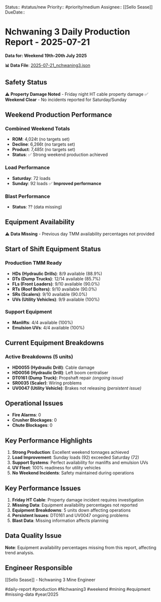 Status:: #status/new
Priority:: #priority/medium
Assignee:: [[Sello Sease]]
DueDate::

# Nchwaning 3 Daily Production Report - 2025-07-21
**Data for: Weekend 19th-20th July 2025**

**📊 Data File**: [2025-07-21_nchwaning3.json](data/2025-07-21_nchwaning3.json)

## Safety Status
⚠️ **Property Damage Noted** - Friday night HT cable property damage
✅ **Weekend Clear** - No incidents reported for Saturday/Sunday

## Weekend Production Performance

### Combined Weekend Totals
- **ROM**: 4,024t (no targets set)
- **Decline**: 6,266t (no targets set)
- **Product**: 7,485t (no targets set)
- **Status**: ✅ Strong weekend production achieved

### Load Performance
- **Saturday**: 72 loads
- **Sunday**: 92 loads ✅ **Improved performance**

### Blast Performance
- **Status**: ?? (data missing)

## Equipment Availability
⚠️ **Data Missing** - Previous day TMM availability percentages not provided

## Start of Shift Equipment Status

### Production TMM Ready
- **HDs (Hydraulic Drills)**: 8/9 available (88.9%)
- **DTs (Dump Trucks)**: 12/14 available (85.7%)
- **FLs (Front Loaders)**: 9/10 available (90.0%)
- **RTs (Roof Bolters)**: 9/10 available (90.0%)
- **SRs (Scalers)**: 9/10 available (90.0%)
- **UVs (Utility Vehicles)**: 9/9 available (100%)

### Support Equipment
- **Manlifts**: 4/4 available (100%)
- **Emulsion UVs**: 4/4 available (100%)

## Current Equipment Breakdowns

### Active Breakdowns (5 units)
- **HD0055 (Hydraulic Drill)**: Cable damage
- **HD0056 (Hydraulic Drill)**: Left boom centraliser
- **DT0161 (Dump Truck)**: Propshaft repair _(ongoing issue)_
- **SR0035 (Scaler)**: Wiring problems
- **UV0047 (Utility Vehicle)**: Brakes not releasing _(persistent issue)_

## Operational Issues
- **Fire Alarms**: 0
- **Crusher Blockages**: 0
- **Chute Blockages**: 0

## Key Performance Highlights
1. **Strong Production**: Excellent weekend tonnages achieved
2. **Load Improvement**: Sunday loads (92) exceeded Saturday (72)
3. **Support Systems**: Perfect availability for manlifts and emulsion UVs
4. **UV Fleet**: 100% readiness for utility vehicles
5. **No Weekend Incidents**: Safety maintained during operations

## Key Performance Issues
1. **Friday HT Cable**: Property damage incident requires investigation
2. **Missing Data**: Equipment availability percentages not reported
3. **Equipment Breakdowns**: 5 units down affecting operations
4. **Persistent Issues**: DT0161 and UV0047 ongoing problems
5. **Blast Data**: Missing information affects planning

## Data Quality Issue
**Note**: Equipment availability percentages missing from this report, affecting trend analysis.

## Engineer Responsible
[[Sello Sease]] - Nchwaning 3 Mine Engineer

#daily-report #production #Nchwaning3 #weekend #mining #equipment #missing-data #year/2025
